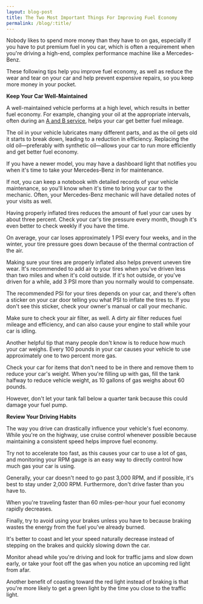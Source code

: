 ```yaml
---
layout: blog-post
title: The Two Most Important Things For Improving Fuel Economy
permalink: /blog/:title/
---
```



<p>Nobody likes to spend more money than they have to on gas, especially if you have to put premium fuel in you car, which is often a requirement when you're driving a high-end, complex performance machine like a Mercedes-Benz.</p>

<p>These following tips help you improve fuel economy, as well as reduce the wear and tear on your car and help prevent expensive repairs, so you keep more money in your pocket.</p>

<p><strong>Keep Your Car Well-Maintained</strong></p>

<p>A well-maintained vehicle performs at a high level, which results in better fuel economy. For example, changing your oil at the appropriate intervals, often during an <a href="https://www.autohaussouthbay.com/blog/the-purpose-of-the-mercedes-benz-a-and-b-service-visits/">A and B service</a>, helps your car get better fuel mileage.</p>

<p>The oil in your vehicle lubricates many different parts, and as the oil gets old it starts to break down, leading to a reduction in efficiency. Replacing the old oil—preferably with synthetic oil—allows your car to run more efficiently and get better fuel economy.</p>

<p>If you have a newer model, you may have a dashboard light that notifies you when it's time to take your Mercedes-Benz in for maintenance.</p>

<p>If not, you can keep a notebook with detailed records of your vehicle maintenance, so you'll know when it's time to bring your car to the mechanic. Often, your Mercedes-Benz mechanic will have detailed notes of your visits as well.</p>

<p>Having properly inflated tires reduces the amount of fuel your car uses by about three percent. Check your car's tire pressure every month, though it's even better to check weekly if you have the time.</p>

<p>On average, your car loses approximately 1 PSI every four weeks, and in the winter, your tire pressure goes down because of the thermal contraction of the air.</p>

<p>Making sure your tires are properly inflated also helps prevent uneven tire wear. It's recommended to add air to your tires when you've driven less than two miles and when it's cold outside. If it's hot outside, or you've driven for a while, add 3 PSI more than you normally would to compensate.</p>

<p>The recommended PSI for your tires depends on your car, and there's often a sticker on your car door telling you what PSI to inflate the tires to. If you don't see this sticker, check your owner's manual or call your mechanic.</p>

<p>Make sure to check your air filter, as well. A dirty air filter reduces fuel mileage and efficiency, and can also cause your engine to stall while your car is idling.</p>

<p>Another helpful tip that many people don't know is to reduce how much your car weighs. Every 100 pounds in your car causes your vehicle to use approximately one to two percent more gas.</p>

<p>Check your car for items that don't need to be in there and remove them to reduce your car's weight. When you're filling up with gas, fill the tank halfway to reduce vehicle weight, as 10 gallons of gas weighs about 60 pounds.</p>

<p>However, don't let your tank fall below a quarter tank because this could damage your fuel pump.</p>

<p><strong>Review Your Driving Habits</strong></p>

<p>The way you drive can drastically influence your vehicle's fuel economy. While you're on the highway, use cruise control whenever possible because maintaining a consistent speed helps improve fuel economy.</p>

<p>Try not to accelerate too fast, as this causes your car to use a lot of gas, and monitoring your RPM gauge is an easy way to directly control how much gas your car is using.</p>

<p>Generally, your car doesn't need to go past 3,000 RPM, and if possible, it's best to stay under 2,000 RPM. Furthermore, don't drive faster than you have to.</p>

<p>When you're traveling faster than 60 miles-per-hour your fuel economy rapidly decreases.</p>

<p>Finally, try to avoid using your brakes unless you have to because braking wastes the energy from the fuel you've already burned.</p>

<p>It's better to coast and let your speed naturally decrease instead of stepping on the brakes and quickly slowing down the car.</p>

<p>Monitor ahead while you're driving and look for traffic jams and slow down early, or take your foot off the gas when you notice an upcoming red light from afar.</p>

<p>Another benefit of coasting toward the red light instead of braking is that you're more likely to get a green light by the time you close to the traffic light.</p>
